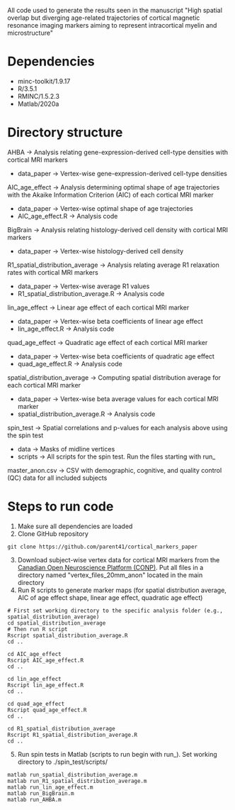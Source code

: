 All code used to generate the results seen in the manuscript "High spatial overlap but diverging age-related trajectories of cortical magnetic resonance imaging markers aiming to represent intracortical myelin and microstructure"

# Dependencies
* minc-toolkit/1.9.17
* R/3.5.1
* RMINC/1.5.2.3
* Matlab/2020a

# Directory structure
AHBA -> Analysis relating gene-expression-derived cell-type densities with cortical MRI markers
- data_paper -> Vertex-wise gene-expression-derived cell-type densities

AIC_age_effect -> Analysis determining optimal shape of age trajectories with the Akaike Information Criterion (AIC) of each cortical MRI marker
- data_paper -> Vertex-wise optimal shape of age trajectories
- AIC_age_effect.R -> Analysis code

BigBrain -> Analysis relating histology-derived cell density with cortical MRI markers
- data_paper -> Vertex-wise histology-derived cell density

R1_spatial_distribution_average -> Analysis relating average R1 relaxation rates with cortical MRI markers
- data_paper -> Vertex-wise average R1 values
- R1_spatial_distribution_average.R -> Analysis code

lin_age_effect -> Linear age effect of each cortical MRI marker
- data_paper -> Vertex-wise beta coefficients of linear age effect
- lin_age_effect.R -> Analysis code

quad_age_effect -> Quadratic age effect of each cortical MRI marker
- data_paper -> Vertex-wise beta coefficients of quadratic age effect
- quad_age_effect.R -> Analysis code

spatial_distribution_average -> Computing spatial distribution average for each cortical MRI marker
- data_paper -> Vertex-wise beta average values for each cortical MRI marker
- spatial_distribution_average.R -> Analysis code

spin_test -> Spatial correlations and p-values for each analysis above using the spin test
- data -> Masks of midline vertices
- scripts -> All scripts for the spin test. Run the files starting with run_

master_anon.csv -> CSV with demographic, cognitive, and quality control (QC) data for all included subjects

# Steps to run code
1. Make sure all dependencies are loaded
2. Clone GitHub repository
```
git clone https://github.com/parent41/cortical_markers_paper
```
3. Download subject-wise vertex data for cortical MRI markers from the [Canadian Open Neuroscience Platform (CONP)](https://portal.conp.ca/index). Put all files in a directory named "vertex_files_20mm_anon" located in the main directory
4. Run R scripts to generate marker maps (for spatial distribution average, AIC of age effect shape, linear age effect, quadratic age effect)
```
# First set working directory to the specific analysis folder (e.g., spatial_distribution_average)
cd spatial_distribution_average
# Then run R script
Rscript spatial_distribution_average.R
cd ..

cd AIC_age_effect
Rscript AIC_age_effect.R
cd ..

cd lin_age_effect
Rscript lin_age_effect.R
cd ..

cd quad_age_effect
Rscript quad_age_effect.R
cd ..

cd R1_spatial_distribution_average
Rscript R1_spatial_distribution_average.R
cd ..
```
5. Run spin tests in Matlab (scripts to run begin with run_). Set working directory to ./spin_test/scripts/
```
matlab run_spatial_distribution_average.m
matlab run_R1_spatial_distribution_average.m
matlab run_lin_age_effect.m
matlab run_BigBrain.m
matlab run_AHBA.m
```

